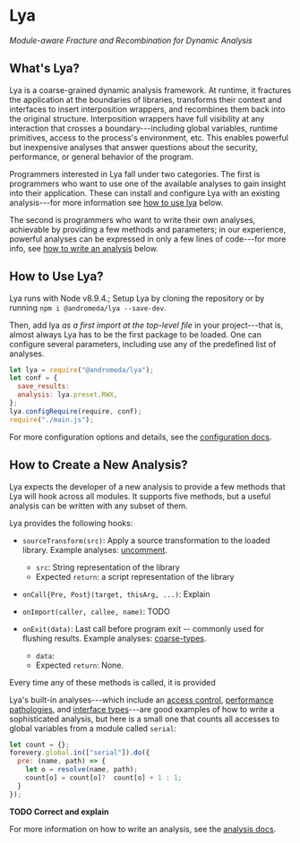# Lya
_Module-aware Fracture and Recombination for Dynamic Analysis_

## What's Lya?

Lya is a coarse-grained dynamic analysis framework. At runtime, it fractures the
application  at  the  boundaries  of libraries,  transforms  their  context  and
interfaces  to insert  interposition  wrappers, and  recombines  them back  into
the  original structure.  Interposition  wrappers have  full  visibility at  any
interaction  that  crosses  a  boundary---including  global  variables,  runtime
primitives, access to the process's  environment, etc. This enables powerful but
inexpensive analyses that  answer questions about the  security, performance, or
general behavior of the program.

Programmers  interested  in  Lya  fall   under  two  categories.  The  first  is
programmers who want to  use one of the available analyses  to gain insight into
their  application.  These  can  install  and configure  Lya  with  an  existing
analysis---for more information see [how to use lya](how-to-use-Lya) below.

The second  is programmers who want  to write their own  analyses, achievable by
providing a few methods and parameters; in our experience, powerful analyses can
be expressed in only  a few lines of code---for more info, see  [how to write an
analysis](how-to-write-an-analysis) below.

## How to Use Lya?

Lya runs with Node v8.9.4.;
Setup Lya by cloning the repository or by running `npm i @andromeda/lya --save-dev`.

Then, add lya _as  a first import at the top-level  file_ in your project---that
is,  almost always  Lya  has to  be  the first  package to  be  loaded. One  can
configure  several parameters,  including  use  any of  the  predefined list  of
analyses.

```JavaScript
let lya = require("@andromeda/lya");
let conf = {
  save_results: 
  analysis: lya.preset.RWX,
};
lya.configRequire(require, conf);
require("./main.js");
```

For more configuration options and details, see the [configuration docs]().

## How to Create a New  Analysis?

Lya expects the  developer of a new  analysis to provide a few  methods that Lya
will hook  across all modules. It  supports five methods, but  a useful analysis
can be written with any subset of them.

Lya provides the following hooks:

* `sourceTransform(src)`: Apply a source transformation to the loaded library. Example analyses: [uncomment](./src/uncomment.js).
  * `src`: String representation of the library
  * Expected `return`: a script representation of the library

* `onCall{Pre, Post}(target, thisArg, ...)`: Explain

* `onImport(caller, callee, name)`: TODO

* `onExit(data)`: Last call before program exit -- commonly used for flushing results. Example analyses: [coarse-types](./src/coarse-types.js).
  * `data`: 
  * Expected `return`: None.
  


Every time any of these methods is called, it is provided 

Lya's  built-in analyses---which  include  an  [access control](),  [performance
pathologies](), and  [interface types]()---are good  examples of how to  write a
sophisticated analysis,  but here  is a  small one that  counts all  accesses to
global variables from a module called `serial`:

```JavaScript
let count = {};
forevery.global.in(["serial"]).do({
  pre: (name, path) => {
    let o = resolve(name, path);
    count[o] = count[o]?  count[o] + 1 : 1;
  }
});
```
**TODO Correct and explain**

For more information on how to write an analysis, see the [analysis docs]().
